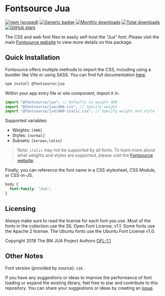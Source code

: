# Fontsource Jua

[![npm (scoped)](https://img.shields.io/npm/v/@fontsource/jua?color=brightgreen)](https://www.npmjs.com/package/@fontsource/jua) [![Generic badge](https://img.shields.io/badge/fontsource-passing-brightgreen)](https://github.com/fontsource/fontsource) [![Monthly downloads](https://badgen.net/npm/dm/@fontsource/jua)](https://github.com/fontsource/fontsource) [![Total downloads](https://badgen.net/npm/dt/@fontsource/jua)](https://github.com/fontsource/fontsource) [![GitHub stars](https://img.shields.io/github/stars/fontsource/fontsource.svg?style=social&label=Star)](https://github.com/fontsource/fontsource/stargazers)

The CSS and web font files to easily self-host the “Jua” font. Please visit the main [Fontsource website](https://fontsource.org/fonts/jua) to view more details on this package.

## Quick Installation

Fontsource offers multiple methods to import the CSS, including using a bundler like Vite or using SASS. You can find full documentation [here](https://fontsource.org/docs/getting-started/introduction).

```javascript
npm install @fontsource/jua
```

Within your app entry file or site component, import it in.

```javascript
import "@fontsource/jua"; // Defaults to weight 400
import "@fontsource/jua/400.css"; // Specify weight
import "@fontsource/jua/400-italic.css"; // Specify weight and style
```

Supported variables:
- Weights: `[400]`
- Styles: `[normal]`
- Subsets: `[korean,latin]`

> Note: `italic` may not be supported by all fonts. To learn more about what weights and styles are supported, please visit the [Fontsource website](https://fontsource.org/fonts/jua).

Finally, you can reference the font name in a CSS stylesheet, CSS Module, or CSS-in-JS.

```css
body {
  font-family: "Jua";
}
```

## Licensing
Always make sure to read the license for each font you use. Most of the fonts in the collection use the SIL Open Font License, v1.1. Some fonts use the Apache 2 license. The Ubuntu fonts use the Ubuntu Font License v1.0.

Copyright 2018 The BM JUA Project Authors
[OFL-1.1](https://openfontlicense.org)

## Other Notes
Font version (provided by source): `v16`.

If you have any suggestions or ideas to improve the performance of font loading or expand the existing library, feel free to star and contribute to this repository. You can share your suggestions or ideas by creating an [issue](https://github.com/fontsource/fontsource/issues).